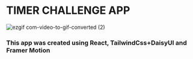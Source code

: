# TIMER CHALLENGE APP

![ezgif com-video-to-gif-converted (2)](https://github.com/RaulVarzar/timer-challenge/assets/30077929/01d6fc3c-4f5c-4a71-aed2-8cd2d59601b8)

### This app was created using React, TailwindCss+DaisyUI and Framer Motion
